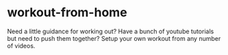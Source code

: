 # workout-from-home
Need a little guidance for working out? Have a bunch of youtube tutorials but need to push them together? Setup your own workout from any number of videos.
